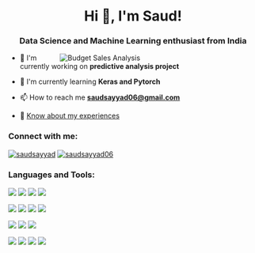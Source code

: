 <!--
### Hi there 👋

I'm Saud!

You can also find me on [LinkedIn](https://www.linkedin.com/in/saudsayyad).




**saudsayyad/saudsayyad** is a ✨ _special_ ✨ repository because its `README.md` (this file) appears on your GitHub profile.

Here are some ideas to get you started:

- 🔭 I’m currently working on ...
- 🌱 I’m currently learning ...
- 👯 I’m looking to collaborate on ...
- 🤔 I’m looking for help with ...
- 💬 Ask me about ...
- 📫 How to reach me: ...
- 😄 Pronouns: ...
- ⚡ Fun fact: ...
--><h1 align="center">Hi 👋, I'm Saud!</h1>
<h3 align="center">Data Science and Machine Learning enthusiast from India</h3>


<img align="right" alt='Budget Sales Analysis ' width="400" src='https:&#47;&#47;public.tableau.com&#47;static&#47;images&#47;Bu&#47;BudgetSalesAnalysis&#47;BudgetSalesAnalysis&#47;1_rss.png' style='border: none' />


- 🔭 I'm currently working on **predictive analysis project**

- 🌱 I'm currently learning **Keras and Pytorch**

- 📫 How to reach me **saudsayyad06@gmail.com**

- 📄 [Know about my experiences](https://drive.google.com/file/d/1jjU2dTBJ9cR4yI5aijJ1jaUYCq6wpzVt/view?usp=sharing)

<h3 align="left">Connect with me:</h3>
<p align="left">
<a href="https://linkedin.com/in/saudsayyad" target="blank"><img align="center" src="https://raw.githubusercontent.com/rahuldkjain/github-profile-readme-generator/master/src/images/icons/Social/linked-in-alt.svg" alt="saudsayyad" height="30" width="40" /></a>
<a href="https://www.hackerrank.com/saudsayyad06" target="blank"><img align="center" src="https://raw.githubusercontent.com/rahuldkjain/github-profile-readme-generator/master/src/images/icons/Social/hackerrank.svg" alt="saudsayyad06" height="30" width="40" /></a>
</p>

<h3 align="left">Languages and Tools:</h3>


![](https://img.shields.io/badge/Code-Python-informational?style=flat&logo=python&logoColor=white&color=2CD4A7)
![](https://img.shields.io/badge/Code-C++-informational?style=flat&logo=cplusplus&logoColor=white&color=2CD4A7)
![](https://img.shields.io/badge/Code-C-informational?style=flat&logo=c&logoColor=white&color=2CD4A7)
![](https://img.shields.io/badge/Database-MySQL-informational?style=flat&logo=Mysql&logoColor=white&color=2CD4A7) 



![](https://img.shields.io/badge/ML-Pandas-informational?style=flat&logo=pandas&logoColor=white&color=2CD4A7)
![](https://img.shields.io/badge/ML-Numpy-informational?style=flat&logo=numpy&logoColor=white&color=2CD4A7)
![](https://img.shields.io/badge/ML-ScikitLearn-informational?style=flat&logo=scikitlearn&logoColor=white&color=2CD4A7)
![](https://img.shields.io/badge/BI-Tableau-informational?style=flat&logo=tableau&logoColor=white&color=2CD4A7)



![](https://img.shields.io/badge/DataViz-Seaborn-informational?style=flat&logo=plotly&logoColor=white&color=2CD4A7)
![](https://img.shields.io/badge/DataViz-Plotly-informational?style=flat&logo=plotly&logoColor=white&color=2CD4A7)
![](https://img.shields.io/badge/DataViz-Matplolib-informational?style=flat&logo=plotly&logoColor=white&color=2CD4A7)


![](https://img.shields.io/badge/Linux-informational?style=flat&logo=linux&logoColor=white&color=2CD4A7&labelColor=grey)
![](https://img.shields.io/badge/DevOps-informational?style=flat&logo=azuredevops&logoColor=white&color=2CD4A7&labelColor=grey)
![](https://img.shields.io/badge/Jupyter_Notebok-informational?flat&logo=jupyter&logoColor=white&color=2CD4A7&labelColor=grey)
![](https://img.shields.io/badge/Statistics-informational?style=flat&logo=wolframmathematica&logoColor=white&color=2CD4A7&labelColor=grey)








<!--
<h3 align="left">Languages and Tools:</h3>
<p align="left">
    
    <a href="https://aws.amazon.com" target="_blank" rel="noreferrer"> <img src="https://raw.githubusercontent.com/devicons/devicon/master/icons/amazonwebservices/amazonwebservices-original-wordmark.svg" alt="aws" width="40" height="40"/> </a> 
    <a href="https://www.gnu.org/software/bash/" target="_blank" rel="noreferrer"> <img src="https://www.vectorlogo.zone/logos/gnu_bash/gnu_bash-icon.svg" alt="bash" width="40" height="40"/> </a> 
    <a href="https://www.cprogramming.com/" target="_blank" rel="noreferrer"> <img src="https://raw.githubusercontent.com/devicons/devicon/master/icons/c/c-original.svg" alt="c" width="40" height="40"/> </a> 
    <a href="https://www.w3schools.com/cpp/" target="_blank" rel="noreferrer"> <img src="https://raw.githubusercontent.com/devicons/devicon/master/icons/cplusplus/cplusplus-original.svg" alt="cplusplus" width="40" height="40"/> </a> 
    <a href="https://www.docker.com/" target="_blank" rel="noreferrer"> <img src="https://raw.githubusercontent.com/devicons/devicon/master/icons/docker/docker-original-wordmark.svg" alt="docker" width="40" height="40"/> </a> 
    <a href="https://flask.palletsprojects.com/" target="_blank" rel="noreferrer"> <img src="https://www.vectorlogo.zone/logos/pocoo_flask/pocoo_flask-icon.svg" alt="flask" width="40" height="40"/> </a> 
    <a href="https://git-scm.com/" target="_blank" rel="noreferrer"> <img src="https://www.vectorlogo.zone/logos/git-scm/git-scm-icon.svg" alt="git" width="40" height="40"/> </a> 
    <a href="https://www.linux.org/" target="_blank" rel="noreferrer"> <img src="https://raw.githubusercontent.com/devicons/devicon/master/icons/linux/linux-original.svg" alt="linux" width="40" height="40"/> </a> 
    <a href="https://www.mysql.com/" target="_blank" rel="noreferrer"> <img src="https://raw.githubusercontent.com/devicons/devicon/master/icons/mysql/mysql-original-wordmark.svg" alt="mysql" width="40" height="40"/> </a> 
    <a href="https://pandas.pydata.org/" target="_blank" rel="noreferrer"> <img src="https://raw.githubusercontent.com/devicons/devicon/2ae2a900d2f041da66e950e4d48052658d850630/icons/pandas/pandas-original.svg" alt="pandas" width="40" height="40"/> </a> 
    <a href="https://www.python.org" target="_blank" rel="noreferrer"> <img src="https://raw.githubusercontent.com/devicons/devicon/master/icons/python/python-original.svg" alt="python" width="40" height="40"/> </a> 
    <a href="https://scikit-learn.org/" target="_blank" rel="noreferrer"> <img src="https://upload.wikimedia.org/wikipedia/commons/0/05/Scikit_learn_logo_small.svg" alt="scikit_learn" width="40" height="40"/> </a> 
    <a href="https://seaborn.pydata.org/" target="_blank" rel="noreferrer"> <img src="https://seaborn.pydata.org/_images/logo-mark-lightbg.svg" alt="seaborn" width="40" height="40"/> </a> 
</p>
